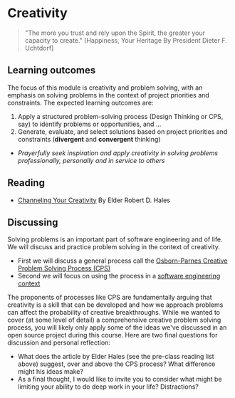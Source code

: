 # Creativity

> "The more you trust and rely upon the Spirit, the greater your capacity to create." [Happiness, Your Heritage By President Dieter F. Uchtdorf]

## Learning outcomes

The focus of this module is creativity and problem solving, with an emphasis on solving problems in the context of project priorities and constraints. The expected learning outcomes are:

1. Apply a structured problem-solving process (Design Thinking or CPS, say) to identify problems or opportunities, and ...
2. Generate, evaluate, and select solutions based on project priorities and constraints (**divergent** and **convergent** thinking)
* *Prayerfully seek inspiration and apply creativity in solving problems professionally, personally and in service to others* 

## Reading

* [Channeling Your Creativity](https://www.churchofjesuschrist.org/study/new-era/2004/02/channeling-your-creativity?lang=eng) By Elder Robert D. Hales

## Discussing

Solving problems is an important part of software engineering and of life. We will discuss and practice problem solving in the context of creativity.

* First we will discuss a general process call the [Osborn-Parnes Creative Problem Solving Process (CPS)](cps.md)
* Second we will focus on using the process in a [software engineering context](applying-in-engineering.md) 

The proponents of processes like CPS are fundamentally arguing that creativity is a skill that can be developed and how we approach problems can affect the probability of creative breakthroughs. While we wanted to cover (at some level of detail) a comprehensive creative problem solving process, you will likely only apply some of the ideas we've discussed in an open source project during this course. Here are two final questions for discussion and personal reflection:

* What does the article by Elder Hales (see the pre-class reading list above) suggest, over and above the CPS process? What difference might his ideas make?
* As a final thought, I would like to invite you to consider what might be limiting your ability to do deep work in your life? Distractions?

